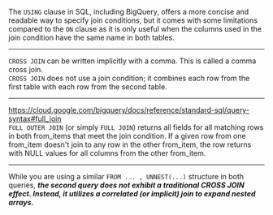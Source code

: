 The ```USING``` clause in SQL, including BigQuery, offers a more concise and readable way to specify join conditions, but it comes with some limitations compared to the ```ON``` clause as it is only useful when the columns used in the join condition have the same name in both tables.  

---

```CROSS JOIN``` can be written implicitly with a comma. This is called a comma cross join.  
```CROSS JOIN``` does not use a join condition; it combines each row from the first table with each row from the second table.  

---
https://cloud.google.com/bigquery/docs/reference/standard-sql/query-syntax#full_join  
```FULL OUTER JOIN``` (or simply ```FULL JOIN```) returns all fields for all matching rows in both from_items that meet the join condition. If a given row from one from_item doesn't join to any row in the other from_item, the row returns with NULL values for all columns from the other from_item.  

---

While you are using a similar ```FROM ... , UNNEST(...)``` structure in both queries, ***the second query does not exhibit a traditional CROSS JOIN effect. Instead, it utilizes a correlated (or implicit) join to expand nested arrays.***
